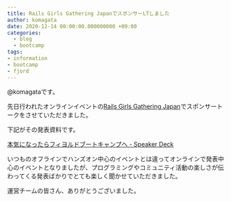 ```yaml
---
title: Rails Girls Gathering JapanでスポンサーLTしました
author: komagata
date: 2020-12-14 00:00:00.000000000 +09:00
categories:
  - blog
  - bootcamp
tags:
- information
- bootcamp
- fjord
---
```

@komagataです。

先日行われたオンラインイベントの[Rails Girls Gathering Japan](https://railsgirls-japan.doorkeeper.jp/events/113760)でスポンサートークをさせていただきました。

下記がその発表資料です。

[本気になったらフィヨルドブートキャンプへ \- Speaker Deck](https://speakerdeck.com/komagata/ben-qi-ninatutarahuiyorudobutokiyanpuhe-931bed26-697c-462b-99d8-e6238c2e4bf8)

いつものオフラインでハンズオン中心のイベントとは違ってオンラインで発表中心のイベントとなりましたが、プログラミングやコミュニティ活動の楽しさが伝わってくる発表ばかりでとても楽しく聞かせていただきました。

運営チームの皆さん、ありがとうございました。
